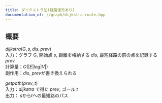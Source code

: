 ```yaml
---
title: ダイクストラ法(経路復元あり)
documentation_of: //graph/dijkstra-route.hpp
---
```


## 概要

$dijkstra(G,s,dis,prev)$<br>
入力：グラフ $G$, 開始点 $s$, 距離を格納する $dis$, 最短経路の前の点を記録する $prev$<br>
計算量：$O(|E|log|V|)$<br>
副作用：$dis$, $prev$が書き換えられる

$getpath(prev, t)$<br>
入力：$dijkstra$ で得た $prev$, ゴール $t$<br>
出力： $s$から$t$への最短路のパス
